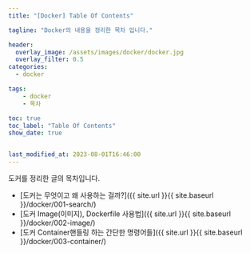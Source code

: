 ```yaml
---
title: "[Docker] Table Of Contents"

tagline: "Docker의 내용을 정리한 목차 입니다."

header:
  overlay_image: /assets/images/docker/docker.jpg
  overlay_filter: 0.5
categories:
  - docker

tags:
    - docker
    - 목차

toc: true
toc_label: "Table Of Contents"
show_date: true


last_modified_at: 2023-08-01T16:46:00
---
```


도커를 정리한 글의 목차입니다.

- [도커는 무엇이고 왜 사용하는 걸까?]({{ site.url }}{{ site.baseurl }}/docker/001-search/)
- [도커 Image(이미지), Dockerfile 사용법]({{ site.url }}{{ site.baseurl }}/docker/002-image/)
- [도커 Container핸들링 하는 간단한 명령어들]({{ site.url }}{{ site.baseurl }}/docker/003-container/)